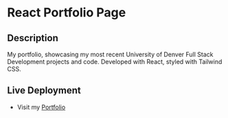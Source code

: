 # React Portfolio Page

## Description

My portfolio, showcasing my most recent University of Denver Full Stack Development projects and code.
Developed with React, styled with Tailwind CSS.

## Live Deployment

- Visit my [Portfolio](https://cucius.github.io/Folio-2.0/)